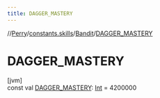 ```yaml
---
title: DAGGER_MASTERY
---
```

//[Perry](../../../index.html)/[constants.skills](../index.html)/[Bandit](index.html)/[DAGGER_MASTERY](-d-a-g-g-e-r_-m-a-s-t-e-r-y.html)



# DAGGER_MASTERY



[jvm]\
const val [DAGGER_MASTERY](-d-a-g-g-e-r_-m-a-s-t-e-r-y.html): [Int](https://kotlinlang.org/api/latest/jvm/stdlib/kotlin/-int/index.html) = 4200000




